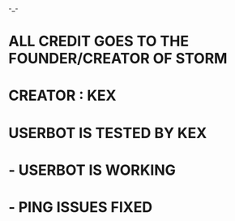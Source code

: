 -_-



# ALL CREDIT GOES TO THE FOUNDER/CREATOR OF STORM 

# CREATOR : KEX

# USERBOT IS TESTED BY KEX
# - USERBOT IS WORKING 
# - PING ISSUES FIXED 
